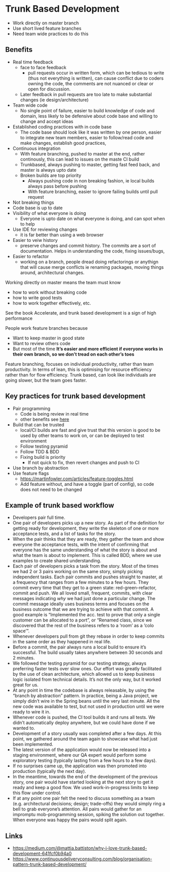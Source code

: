 # Trunk Based Development

- Work directly on master branch
- Use short lived feature branches
- Need team wide practices to do this

## Benefits
  - Real time feedback
    - face to face feedback
      - pull requests occur in written form, which can be tedious to write (thus not everything is written), can cause conflict due to coders owning the code, the comments are not nuanced or clear or open for discussion.
    - Later feedback in pull requests are too late to make substantial changes (ie design/architecture)
  - Team wide code
    - No single point of failure, easier to build knowledge of code and domain, less likely to be defensive about code base and willing to change and accept ideas
  - Established coding practices with in code base
    - The code base should look like it was written by one person, easier to integrate new team members, easier to follow/read code and make changes, establish good practices,
  - Continuous integration
    - With feature branching, pushed to master at the end, rather continously, this can lead to issues on the maste CI build
    - Trunkbased, always pushing to master, getting fast feed back, and master is always upto date
    - Broken builds are top priority
      - Always pushing code in non breaking fashion, ie local builds always pass before pushing
      - With feature branching, easier to ignore failing builds until pull request
  - Not breaking things
  - Code base is up to date
  - Visibility of what everyone is doing
    - Everyone is upto date on what everyone is doing, and can spot when to help
  - Use IDE for  reviewing changes
    - it is far better than using a web browser
  - Easier to veiw history
    - preserve changes and commit history. The commits are a sort of documentation. Helps in understanding the code, fixing issues/bugs,
  - Easier to refactor
    - working on a branch, people dread doing refactorings or anythign that will cause merge conflicts ie renaming packages, moving things around, architectural changes.

Working directly on master means the team must know
- how to work without breaking code
- how to write good tests
- how to work together effectively, etc.

See the book Accelerate, and trunk based development is a sign of high performance

People work feature branches because
  - Want to keep master in good state
  - Want to review others code
  - But most of the time **It’s easier and more efficient if everyone works in their own branch, so we don’t tread on each other’s toes**

Feature branching, focuses on individual productivity, rather than team productivity. In terms of lean, this is optimising for resource efficiency rather than for flow efficiency. Trunk based, can look like individuals are going slower, but the team goes faster.

## Key practices for trunk based development

- Pair programming
  - Code is being review in real time
  - other benefits see [here](../../management-workflow/pair-programming.md)
- Build that can be trusted
  - local/CI builds are fast and give trust that this version is good to be used by other teams to work on, or can be deployed to test environment
  - Follow testing pyramid
  - Follow TDD & BDD
  - Fixing build is priority
    - If not quick to fix, then revert changes and push to CI
- Use branch by abstraction
- Use feature flags
  - https://martinfowler.com/articles/feature-toggles.html
  - Add feature without, and have a toggle (part of config), so code does not need to be changed

## Example of trunk based workflow

- Developers pair full time.
- One pair of developers picks up a new story. As part of the definition for getting ready for development, they write the skeleton of one or more acceptance tests, and a list of tasks for the story.
- When the pair thinks that they are ready, they gather the team and show everyone the acceptance tests, with the intent of confirming that everyone has the same understanding of what the story is about and what the team is about to implement. This is called BDD, where we use examples to create shared understanding.
- Each pair of developers picks a task from the story. Most of the times we had 2 or 3 pairs working on the same story, simply picking independent tasks.
Each pair commits and pushes straight to master, at a frequency that ranges from a few minutes to a few hours. They commit every time that they get to a green state: red-green-refactor, commit and push. We all loved small, frequent, commits, with clear messages indicating *why* we had just done a particular change. The commit message ideally uses business terms and focuses on the business outcome that we are trying to achieve with that commit. A good example is “Implemented the acc. test to prove that only a single customer can be allocated to a port”, or “Renamed class, since we discovered that the rest of the business refers to a ‘room’ as a ‘colo space’”.
- Whenever developers pull from git they rebase in order to keep commits in the same order as they happened in real life.
- Before a commit, the pair always runs a local build to ensure it’s successful. The build usually takes anywhere between 30 seconds and 2 minutes.
- We followed the testing pyramid for our testing strategy, always preferring faster tests over slow ones. Our effort was greatly facilitated by the use of clean architecture, which allowed us to keep business logic isolated from technical details. It’s not the only way, but it worked great for us.
- At any point in time the codebase is always releasable, by using the “branch by abstraction” pattern. In practice, being a Java project, we simply didn’t wire in the Spring beans until the very last minute. All the new code was available to test, but not used in production until we were ready to wire it in.
- Whenever code is pushed, the CI tool builds it and runs all tests. We didn’t automatically deploy anywhere, but we could have done if we wanted to.
- Development of a story usually was completed after a few days. At this point, we gathered around the team again to showcase what had just been implemented.
- The latest version of the application would now be released into a staging environment, where our QA expert would perform some exploratory testing (typically lasting from a few hours to a few days).
- If no surprises came up, the application was then promoted into production (typically the next day).
- In the meantime, towards the end of the development of the previous story, one pair would have started looking at the next story to get it ready and keep a good flow. We used work-in-progress limits to keep this flow under control.
- If at any point one pair felt the need to discuss something as a team (e.g. architectural decisions; design; trade-offs) they would simply ring a bell to grab everyone’s attention. All pairs would gather for an impromptu mob-programming session, spiking the solution out together. When everyone was happy the pairs would split again.


## Links

- https://medium.com/@mattia.battiston/why-i-love-trunk-based-development-641fcf0b94a0
- https://www.continuousdeliveryconsulting.com/blog/organisation-pattern-trunk-based-development/
